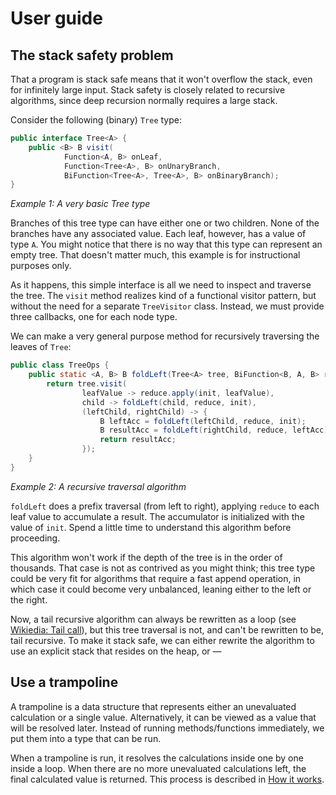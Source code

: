 # User guide

## The stack safety problem

That a program is stack safe means that it won't overflow the stack, even for infinitely large input. Stack safety is
closely related to recursive algorithms, since deep recursion normally requires a large stack.  
 
Consider the following (binary) `Tree` type:
```java
public interface Tree<A> {
    public <B> B visit(
            Function<A, B> onLeaf,
            Function<Tree<A>, B> onUnaryBranch,
            BiFunction<Tree<A>, Tree<A>, B> onBinaryBranch);
}
```
_Example 1: A very basic Tree type_

Branches of this tree type can have either one or two children. None of the branches have any associated value. Each
leaf, however, has a value of type `A`. You might notice that there is no way that this type can represent an empty
tree. That doesn't matter much, this example is for instructional purposes only.
 
As it happens, this simple interface is all we need to inspect and traverse the tree. The `visit` method realizes kind
of a functional visitor pattern, but without the need for a separate `TreeVisitor` class. Instead, we must provide three
callbacks, one for each node type.

We can make a very general purpose method for recursively traversing the leaves of `Tree`:
```java
public class TreeOps {
    public static <A, B> B foldLeft(Tree<A> tree, BiFunction<B, A, B> reduce, B init) {
        return tree.visit(
                leafValue -> reduce.apply(init, leafValue),
                child -> foldLeft(child, reduce, init),
                (leftChild, rightChild) -> {
                    B leftAcc = foldLeft(leftChild, reduce, init);
                    B resultAcc = foldLeft(rightChild, reduce, leftAcc);
                    return resultAcc;
                });
    }
}
```
_Example 2: A recursive traversal algorithm_

`foldLeft` does a prefix traversal (from left to right), applying `reduce` to each leaf value to accumulate a result.
The accumulator is initialized with the value of `init`. Spend a little time to understand this algorithm before
proceeding.

This algorithm won't work if the depth of the tree is in the order of thousands. That case is not as contrived as you
might think; this tree type could be very fit for algorithms that require a fast append operation, in which case it
could become very unbalanced, leaning either to the left or the right.

Now, a tail recursive algorithm can always be rewritten as a loop (see 
[Wikiedia: Tail call](https://en.wikipedia.org/wiki/Tail_call)), but this tree traversal is not, and can't be rewritten
to be, tail recursive. To make it stack safe, we can either rewrite the algorithm to use an explicit stack that resides
on the heap, or &mdash;
 
## Use a trampoline

A trampoline is a data structure that represents either an unevaluated calculation or a single value. Alternatively, it
can be viewed as a value that will be resolved later. Instead of running methods/functions immediately, we put them into
a type that can be run.

When a trampoline is run, it resolves the calculations inside one by one inside a loop. When there are no more
unevaluated calculations left, the final calculated value is returned. This process is described in 
[How it works](https://mrbackend.github.io/java-trampoline/how-it-works.html).


